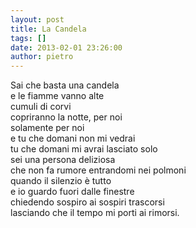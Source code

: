 ```yaml
---
layout: post
title: La Candela
tags: []
date: 2013-02-01 23:26:00
author: pietro
---
```

Sai che basta una candela<br/>e le fiamme vanno alte<br/>cumuli di corvi<br/>copriranno la notte, per noi<br/>solamente per noi<br/>e tu che domani non mi vedrai<br/>tu che domani mi avrai lasciato solo<br/>sei una persona deliziosa<br/>che non fa rumore entrandomi nei polmoni<br/>quando il silenzio è tutto<br/>e io guardo fuori dalle finestre<br/>chiedendo sospiro ai sospiri trascorsi<br/>lasciando che il tempo mi porti ai rimorsi.
